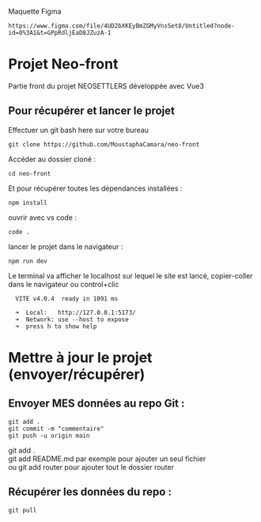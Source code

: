 Maquette Figma
```
https://www.figma.com/file/4UD2bXKEyBmZGMyVnsSet8/Untitled?node-id=0%3A1&t=GPpRdljEaD8JZuzA-1
```

# Projet Neo-front

Partie front du projet NEOSETTLERS développée avec Vue3

## Pour récupérer et lancer le projet

Effectuer un git bash here sur votre bureau

```
git clone https://github.com/MoustaphaCamara/neo-front
```

Accéder au dossier cloné :

```
cd neo-front
```

Et pour récupérer toutes les dépendances installées :

```
npm install
```

ouvrir avec vs code :

```
code .
```

lancer le projet dans le navigateur :

```
npm run dev
```

Le terminal va afficher le localhost sur lequel le site est lancé, copier-coller dans le navigateur ou control+clic

```
  VITE v4.0.4  ready in 1091 ms

  ➜  Local:   http://127.0.0.1:5173/
  ➜  Network: use --host to expose
  ➜  press h to show help

```

# Mettre à jour le projet (envoyer/récupérer)

## Envoyer MES données au repo Git :

```
git add .
git commit -m "commentaire"
git push -u origin main
```
git add . <br />
git add README.md par exemple pour ajouter un seul fichier <br />
ou git add router pour ajouter tout le dossier router
## Récupérer les données du repo :

```
git pull
```
